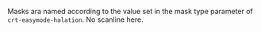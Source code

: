 Masks ara named according to the value set in the mask type parameter of `crt-easymode-halation`. No scanline here.
